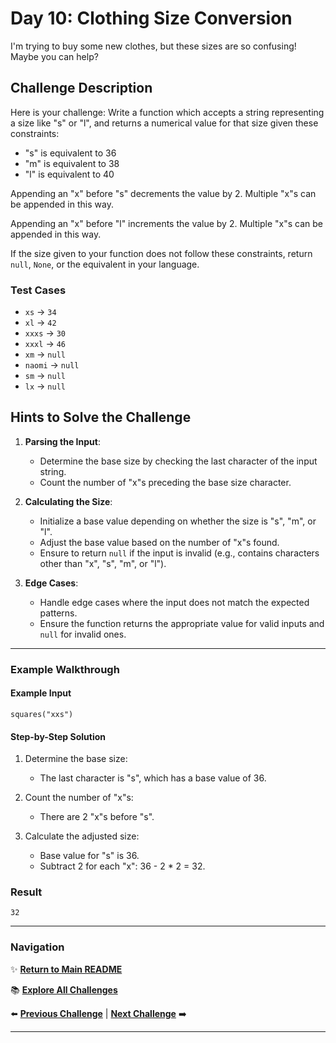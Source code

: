 # Day 10: Clothing Size Conversion

I'm trying to buy some new clothes, but these sizes are so confusing! Maybe you can help?

## Challenge Description

Here is your challenge: Write a function which accepts a string representing a size like "s" or "l", and returns a numerical value for that size given these constraints:

- "s" is equivalent to 36
- "m" is equivalent to 38
- "l" is equivalent to 40

Appending an "x" before "s" decrements the value by 2. Multiple "x"s can be appended in this way.

Appending an "x" before "l" increments the value by 2. Multiple "x"s can be appended in this way.

If the size given to your function does not follow these constraints, return `null`, `None`, or the equivalent in your language.

### Test Cases

- `xs` -> `34`
- `xl` -> `42`
- `xxxs` -> `30`
- `xxxl` -> `46`
- `xm` -> `null`
- `naomi` -> `null`
- `sm` -> `null`
- `lx` -> `null`

## Hints to Solve the Challenge

1. **Parsing the Input**:
   - Determine the base size by checking the last character of the input string.
   - Count the number of "x"s preceding the base size character.

2. **Calculating the Size**:
   - Initialize a base value depending on whether the size is "s", "m", or "l".
   - Adjust the base value based on the number of "x"s found.
   - Ensure to return `null` if the input is invalid (e.g., contains characters other than "x", "s", "m", or "l").

3. **Edge Cases**:
   - Handle edge cases where the input does not match the expected patterns.
   - Ensure the function returns the appropriate value for valid inputs and `null` for invalid ones.

---

### Example Walkthrough

#### Example Input
`squares("xxs")`

#### Step-by-Step Solution

1. Determine the base size:
   - The last character is "s", which has a base value of 36.
   
2. Count the number of "x"s:
   - There are 2 "x"s before "s".
   
3. Calculate the adjusted size:
   - Base value for "s" is 36.
   - Subtract 2 for each "x": 36 - 2 * 2 = 32.

### Result
`32`

---

### Navigation

✨ **[Return to Main README](../../readme.md)**

📚 **[Explore All Challenges](../../challenges1.md)**

⬅️ **[Previous Challenge](../../day%20logs/day9/day9.md)** | **[Next Challenge](../../day%20logs/day11/day11.md)** ➡️

---
